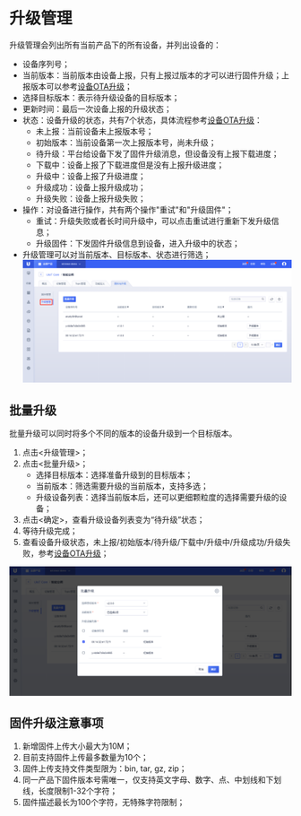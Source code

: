 # 升级管理
升级管理会列出所有当前产品下的所有设备，并列出设备的：
- 设备序列号；
- 当前版本：当前版本由设备上报，只有上报过版本的才可以进行固件升级；上报版本可以参考[设备OTA升级](uiot-core/device_develop_guide/ota)；
- 选择目标版本：表示待升级设备的目标版本；
- 更新时间：最后一次设备上报的升级状态；
- 状态：设备升级的状态，共有7个状态，具体流程参考[设备OTA升级](uiot-core/device_develop_guide/ota)：
  - 未上报：当前设备未上报版本号；
  - 初始版本：当前设备第一次上报版本号，尚未升级；
  - 待升级：平台给设备下发了固件升级消息，但设备没有上报下载进度；
  - 下载中：设备上报了下载进度但是没有上报升级进度；
  - 升级中：设备上报了升级进度；
  - 升级成功：设备上报升级成功；
  - 升级失败：设备上报升级失败；
- 操作：对设备进行操作，共有两个操作"重试"和"升级固件"；
  - 重试：升级失败或者长时间升级中，可以点击重试进行重新下发升级信息；
  - 升级固件：下发固件升级信息到设备，进入升级中的状态；
- 升级管理可以对当前版本、目标版本、状态进行筛选；
![升级管理](/images/升级管理.png)



## 批量升级

批量升级可以同时将多个不同的版本的设备升级到一个目标版本。
1. 点击<升级管理>；
2. 点击<批量升级>；
   - 选择目标版本：选择准备升级到的目标版本；
   - 当前版本：筛选需要升级的当前版本，支持多选；
   - 升级设备列表：选择当前版本后，还可以更细颗粒度的选择需要升级的设备；
3. 点击<确定>，查看升级设备列表变为“待升级”状态；
4. 等待升级完成；
5. 查看设备升级状态，未上报/初始版本/待升级/下载中/升级中/升级成功/升级失败，参考[设备OTA升级](uiot-core/device_develop_guide/ota)；


![批量升级](/images/批量升级.png)



## 固件升级注意事项

1. 新增固件上传大小最大为10M；
2. 目前支持固件上传最多数量为10个；
3. 固件上传支持文件类型限为：bin, tar, gz, zip；
4. 同一产品下固件版本号需唯一，仅支持英文字母、数字、点、中划线和下划线，长度限制1-32个字符；
5. 固件描述最长为100个字符，无特殊字符限制；